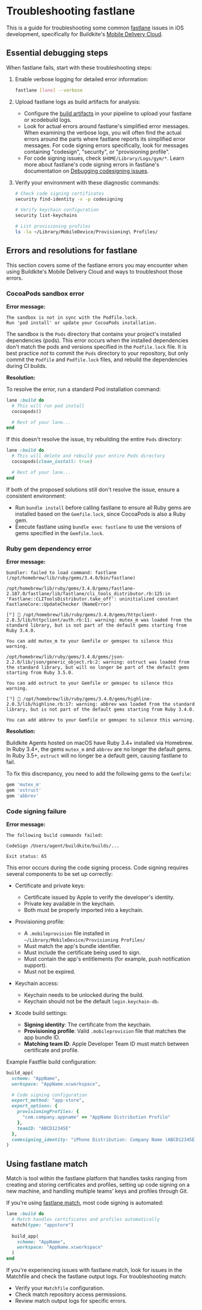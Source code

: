 # Troubleshooting fastlane

This is a guide for troubleshooting some common [fastlane](https://fastlane.tools/) issues in iOS development, specifically for Buildkite's [Mobile Delivery Cloud](/docs/pipelines/hosted-agents/mobile-delivery-cloud/getting-started).

## Essential debugging steps

When fastlane fails, start with these troubleshooting steps:

1. Enable verbose logging for detailed error information:

    ```bash
    fastlane [lane] --verbose
    ```

1. Upload fastlane logs as build artifacts for analysis:
    * Configure the [build artifacts](/docs/pipelines/configure/artifacts) in your pipeline to upload your fastlane or xcodebuild logs.
    * Look for actual errors around fastlane's simplified error messages. When examining the verbose logs, you will often find the actual errors around the parts where fastlane reports its simplified error messages. For code signing errors specifically, look for messages containing "codesign", "security", or "provisioning profile".
    * For code signing issues, check `$HOME/Library/Logs/gym/*`. Learn more about fastlane's code signing errors in fastlane's documentation on [Debugging codesigning issues](https://docs.fastlane.tools/codesigning/troubleshooting/).

1. Verify your environment with these diagnostic commands:

    ```bash
    # Check code signing certificates
    security find-identity -v -p codesigning

    # Verify keychain configuration
    security list-keychains

    # List provisioning profiles
    ls -la ~/Library/MobileDevice/Provisioning\ Profiles/
    ```

## Errors and resolutions for fastlane

This section covers some of the fastlane errors you may encounter when using Buildkite's Mobile Delivery Cloud and ways to troubleshoot those errors.

### CocoaPods sandbox error

**Error message:**

```
The sandbox is not in sync with the Podfile.lock.
Run 'pod install' or update your CocoaPods installation.
```

The sandbox is the `Pods` directory that contains your project's installed dependencies (pods). This error occurs when the installed dependencies don't match the pods and versions specified in the `Podfile.lock` file. It is best practice _not_ to commit the `Pods` directory to your repository, but only commit the `Podfile` and `Podfile.lock` files, and rebuild the dependencies during CI builds.

**Resolution:**

To resolve the error, run a standard Pod installation command:

```ruby
lane :build do
  # This will run pod install
  cocoapods()

  # Rest of your lane...
end
```

If this doesn't resolve the issue, try rebuilding the entire `Pods` directory:

```ruby
lane :build do
  # This will delete and rebuild your entire Pods directory
  cocoapods(clean_install: true)

  # Rest of your lane...
end
```

If both of the proposed solutions still don't resolve the issue, ensure a consistent environment:

- Run `bundle install` before calling fastlane to ensure all Ruby gems are installed based on the `Gemfile.lock`, since CocoaPods is also a Ruby gem.
- Execute fastlane using `bundle exec fastlane` to use the versions of gems specified in the `Gemfile.lock`.

### Ruby gem dependency error

**Error message:**

```
bundler: failed to load command: fastlane (/opt/homebrew/lib/ruby/gems/3.4.0/bin/fastlane)

/opt/homebrew/lib/ruby/gems/3.4.0/gems/fastlane-2.187.0/fastlane/lib/fastlane/cli_tools_distributor.rb:125:in 'Fastlane::CLIToolsDistributor.take_off': uninitialized constant FastlaneCore::UpdateChecker (NameError)

[⠋] 🚀 /opt/homebrew/lib/ruby/gems/3.4.0/gems/httpclient-2.8.3/lib/httpclient/auth.rb:11: warning: mutex_m was loaded from the standard library, but is not part of the default gems starting from Ruby 3.4.0.

You can add mutex_m to your Gemfile or gemspec to silence this warning.

/opt/homebrew/lib/ruby/gems/3.4.0/gems/json-2.2.0/lib/json/generic_object.rb:2: warning: ostruct was loaded from the standard library, but will no longer be part of the default gems starting from Ruby 3.5.0.

You can add ostruct to your Gemfile or gemspec to silence this warning.

[⠙] 🚀 /opt/homebrew/lib/ruby/gems/3.4.0/gems/highline-2.0.3/lib/highline.rb:17: warning: abbrev was loaded from the standard library, but is not part of the default gems starting from Ruby 3.4.0.

You can add abbrev to your Gemfile or gemspec to silence this warning.
```

**Resolution:**

Buildkite Agents hosted on macOS have Ruby 3.4+ installed via Homebrew. In Ruby 3.4+, the gems `mutex_m` and `abbrev` are no longer the default gems. In Ruby 3.5+, `ostruct` will no longer be a default gem, causing fastlane to fail.

To fix this discrepancy, you need to add the following gems to the `Gemfile`:

```ruby
gem 'mutex_m'
gem 'ostruct'
gem 'abbrev'
```

### Code signing failure

**Error message:**

```
The following build commands failed:

CodeSign /Users/agent/buildkite/builds/...

Exit status: 65
```

This error occurs during the code signing process. Code signing requires several components to be set up correctly:

- Certificate and private keys:
   * Certificate issued by Apple to verify the developer's identity.
   * Private key available in the keychain.
   * Both must be properly imported into a keychain.

- Provisioning profile:
   * A `.mobileprovision` file installed in `~/Library/MobileDevice/Provisioning Profiles/`
   * Must match the app's bundle identifier.
   * Must include the certificate being used to sign.
   * Must contain the app's entitlements (for example, push notification support).
   * Must not be expired.

- Keychain access:
   * Keychain needs to be unlocked during the build.
   * Keychain should not be the default `login.keychain-db`.

- Xcode build settings:
   * **Signing identity**: The certificate from the keychain.
   * **Provisioning profile**: Valid `.mobileprovision` file that matches the app bundle ID.
   * **Matching team ID**: Apple Developer Team ID must match between certificate and profile.

Example Fastfile build configuration:

```ruby
build_app(
  scheme: "AppName",
  workspace: "AppName.xcworkspace",

  # Code signing configuration
  export_method: "app-store",
  export_options: {
    provisioningProfiles: {
      "com.company.appname" => "AppName Distribution Profile"
    },
    teamID: "ABCD12345E"
  },
  codesigning_identity: "iPhone Distribution: Company Name (ABCD12345E)"
)
```

## Using fastlane match

Match is tool within the fastlane platform that handles tasks ranging from creating and storing certificates and profiles, setting up code signing on a new machine, and handling multiple teams' keys and profiles through Git.

If you're using [fastlane match](https://docs.fastlane.tools/actions/match/), most code signing is automated:

```ruby
lane :build do
  # Match handles certificates and profiles automatically
  match(type: "appstore")
  
  build_app(
    scheme: "AppName",
    workspace: "AppName.xcworkspace"
  )
end
```

If you're experiencing issues with fastlane match, look for issues in the Matchfile and check the fastlane output logs. For troubleshooting match:

- Verify your `Matchfile` configuration.
- Check match repository access permissions.
- Review match output logs for specific errors.
